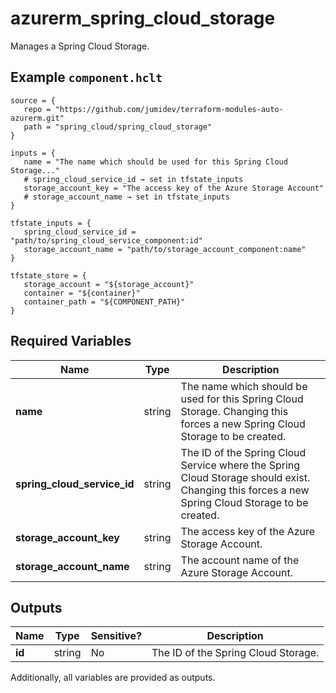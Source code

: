 # azurerm_spring_cloud_storage

Manages a Spring Cloud Storage.

## Example `component.hclt`

```hcl
source = {
   repo = "https://github.com/jumidev/terraform-modules-auto-azurerm.git"   
   path = "spring_cloud/spring_cloud_storage"   
}

inputs = {
   name = "The name which should be used for this Spring Cloud Storage..."   
   # spring_cloud_service_id → set in tfstate_inputs
   storage_account_key = "The access key of the Azure Storage Account"   
   # storage_account_name → set in tfstate_inputs
}

tfstate_inputs = {
   spring_cloud_service_id = "path/to/spring_cloud_service_component:id"   
   storage_account_name = "path/to/storage_account_component:name"   
}

tfstate_store = {
   storage_account = "${storage_account}"   
   container = "${container}"   
   container_path = "${COMPONENT_PATH}"   
}

```

## Required Variables

| Name | Type |  Description |
| ---- | --------- |  ----------- |
| **name** | string |  The name which should be used for this Spring Cloud Storage. Changing this forces a new Spring Cloud Storage to be created. | 
| **spring_cloud_service_id** | string |  The ID of the Spring Cloud Service where the Spring Cloud Storage should exist. Changing this forces a new Spring Cloud Storage to be created. | 
| **storage_account_key** | string |  The access key of the Azure Storage Account. | 
| **storage_account_name** | string |  The account name of the Azure Storage Account. | 



## Outputs

| Name | Type | Sensitive? | Description |
| ---- | ---- | --------- | --------- |
| **id** | string | No  | The ID of the Spring Cloud Storage. | 

Additionally, all variables are provided as outputs.

